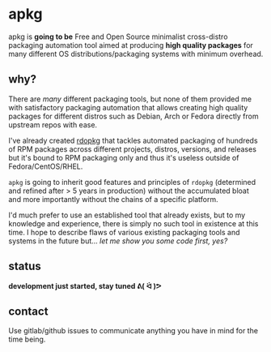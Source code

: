 # apkg

apkg is **going to be** Free and Open Source minimalist cross-distro packaging
automation tool aimed at producing **high quality packages** for many different OS
distributions/packaging systems with minimum overhead.


## why?

There are *many* different packaging tools, but none of them provided me with
satisfactory packaging automation that allows creating high quality packages
for different distros such as Debian, Arch or Fedora directly from upstream
repos with ease.

I've already created
[rdopkg](https://github.com/softwarefactory-project/rdopkg) that tackles
automated packaging of hundreds of RPM packages across different projects,
distros, versions, and releases but it's bound to RPM packaging only and thus
it's useless outside of Fedora/CentOS/RHEL.

`apkg` is going to inherit good features and principles of `rdopkg`
(determined and refined after > 5 years in production) without the accumulated
bloat and more importantly without the chains of a specific platform.

I'd much prefer to use an established tool that already exists, but to my
knowledge and experience, there is simply no such tool in existence at this
time. I hope to describe flaws of various existing packaging tools and
systems in the future but... *let me show you some code first, yes?*


## status

**development just started, stay tuned ᕕ( ᐛ )ᕗ**


## contact

Use gitlab/github issues to communicate anything you have in mind for the time
being.
